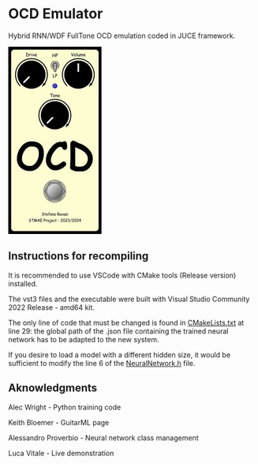 # OCD Emulator

Hybrid RNN/WDF FullTone OCD emulation coded in JUCE framework.

![GUI](/Assets/Images/OCD_GUI_small.jpg)

## Instructions for recompiling

It is recommended to use VSCode with CMake tools (Release version) installed.

The vst3 files and the executable were built with Visual Studio Community 2022 Release - amd64 kit.

The only line of code that must be changed is found in [CMakeLists.txt](/PluginCode/CMakeLists.txt) at line 29: the global path of the .json file containing the trained neural network has to be adapted to the new system.

If you desire to load a model with a different hidden size, it would be sufficient to modify the line 6 of the [NeuralNetwork.h](/PluginCode/src/Processing/NeuralNetwork.h) file.

## Aknowledgments

Alec Wright - Python training code

Keith Bloemer - GuitarML page

Alessandro Proverbio - Neural network class management

Luca Vitale - Live demonstration
